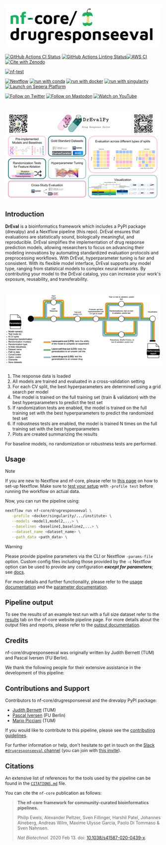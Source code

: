 <h1>
  <picture>
    <source media="(prefers-color-scheme: dark)" srcset="docs/images/nf-core-drugresponseeval_logo_dark.png">
    <img alt="nf-core/drugresponseeval" src="docs/images/nf-core-drugresponseeval_logo_light.png">
  </picture>
</h1>

[![GitHub Actions CI Status](https://github.com/nf-core/drugresponseeval/actions/workflows/ci.yml/badge.svg)](https://github.com/nf-core/drugresponseeval/actions/workflows/ci.yml)
[![GitHub Actions Linting Status](https://github.com/nf-core/drugresponseeval/actions/workflows/linting.yml/badge.svg)](https://github.com/nf-core/drugresponseeval/actions/workflows/linting.yml)[![AWS CI](https://img.shields.io/badge/CI%20tests-full%20size-FF9900?labelColor=000000&logo=Amazon%20AWS)](https://nf-co.re/drugresponseeval/results)[![Cite with Zenodo](http://img.shields.io/badge/DOI-10.5281/zenodo.XXXXXXX-1073c8?labelColor=000000)](https://doi.org/10.5281/zenodo.XXXXXXX)

[![nf-test](https://img.shields.io/badge/unit_tests-nf--test-337ab7.svg)](https://www.nf-test.com)

[![Nextflow](https://img.shields.io/badge/nextflow%20DSL2-%E2%89%A524.04.2-23aa62.svg)](https://www.nextflow.io/)
[![run with conda](http://img.shields.io/badge/run%20with-conda-3EB049?labelColor=000000&logo=anaconda)](https://docs.conda.io/en/latest/)
[![run with docker](https://img.shields.io/badge/run%20with-docker-0db7ed?labelColor=000000&logo=docker)](https://www.docker.com/)
[![run with singularity](https://img.shields.io/badge/run%20with-singularity-1d355c.svg?labelColor=000000)](https://sylabs.io/docs/)
[![Launch on Seqera Platform](https://img.shields.io/badge/Launch%20%F0%9F%9A%80-Seqera%20Platform-%234256e7)](https://cloud.seqera.io/launch?pipeline=https://github.com/nf-core/drugresponseeval)

[![Follow on Twitter](http://img.shields.io/badge/twitter-%40nf__core-1DA1F2?labelColor=000000&logo=twitter)](https://twitter.com/nf_core)
[![Follow on Mastodon](https://img.shields.io/badge/mastodon-nf__core-6364ff?labelColor=FFFFFF&logo=mastodon)](https://mstdn.science/@nf_core)
[![Watch on YouTube](http://img.shields.io/badge/youtube-nf--core-FF0000?labelColor=000000&logo=youtube)](https://www.youtube.com/c/nf-core)

# ![drevalpy_summary](assets/drevalpy-2-qr.svg)

## Introduction

**DrEval** is a bioinformatics framework which includes a PyPI package (drevalpy) and a Nextflow
pipeline (this repo). DrEval ensures that evaluations are statistically sound, biologically
meaningful, and reproducible. DrEval simplifies the implementation of drug response prediction
models, allowing researchers to focus on advancing their modeling innovations by automating
standardized evaluation protocols and preprocessing workflows. With DrEval, hyperparameter
tuning is fair and consistent. With its flexible model interface, DrEval supports any model type,
ranging from statistical models to complex neural networks. By contributing your model to the
DrEval catalog, you can increase your work's exposure, reusability, and transferability.

# ![Pipeline diagram showing the major steps of nf-core/drugresponseeval](assets/drugresponseeval_pipeline_simplified.png)

1. The response data is loaded
2. All models are trained and evaluated in a cross-validation setting
3. For each CV split, the best hyperparameters are determined using a grid search per model
4. The model is trained on the full training set (train & validation) with the best
   hyperparameters to predict the test set
5. If randomization tests are enabled, the model is trained on the full training set with the best
   hyperparameters to predict the randomized test set
6. If robustness tests are enabled, the model is trained N times on the full training set with the
   best hyperparameters
7. Plots are created summarizing the results

For baseline models, no randomization or robustness tests are performed.

## Usage

> [!NOTE]
> If you are new to Nextflow and nf-core, please refer to [this page](https://nf-co.re/docs/usage/installation) on how to set-up Nextflow. Make sure to [test your setup](https://nf-co.re/docs/usage/introduction#how-to-run-a-pipeline) with `-profile test` before running the workflow on actual data.

Now, you can run the pipeline using:

```bash
nextflow run nf-core/drugresponseeval \
   -profile <docker/singularity/.../institute> \
   --models <model1,model2,...> \
   --baselines <baseline1,baseline2,...> \
   --dataset_name <dataset_name> \
   --path_data <path_data> \
```

> [!WARNING]
> Please provide pipeline parameters via the CLI or Nextflow `-params-file` option. Custom config files including those provided by the `-c` Nextflow option can be used to provide any configuration _**except for parameters**_; see [docs](https://nf-co.re/docs/usage/getting_started/configuration#custom-configuration-files).

For more details and further functionality, please refer to the [usage documentation](https://nf-co.re/drugresponseeval/usage) and the [parameter documentation](https://nf-co.re/drugresponseeval/parameters).

## Pipeline output

To see the results of an example test run with a full size dataset refer to the [results](https://nf-co.re/drugresponseeval/results) tab on the nf-core website pipeline page.
For more details about the output files and reports, please refer to the
[output documentation](https://nf-co.re/drugresponseeval/output).

## Credits

nf-core/drugresponseeval was originally written by Judith Bernett (TUM) and Pascal Iversen (FU
Berlin).

We thank the following people for their extensive assistance in the development of this pipeline:

## Contributions and Support

Contributors to nf-core/drugresponseeval and the drevalpy PyPI package:

- [Judith Bernett](https://github.com/JudithBernett) (TUM)
- [Pascal Iversen](https://github.com/PascalIversen) (FU Berlin)
- [Mario Picciani](https://github.com/picciama) (TUM)

If you would like to contribute to this pipeline, please see the [contributing guidelines](.github/CONTRIBUTING.md).

For further information or help, don't hesitate to get in touch on the [Slack `#drugresponseeval` channel](https://nfcore.slack.com/channels/drugresponseeval) (you can join with [this invite](https://nf-co.re/join/slack)).

## Citations

<!-- TODO nf-core: Add citation for pipeline after first release. Uncomment lines below and update Zenodo doi and badge at the top of this file. -->
<!-- If you use nf-core/drugresponseeval for your analysis, please cite it using the following doi: [10.5281/zenodo.XXXXXX](https://doi.org/10.5281/zenodo.XXXXXX) -->

<!-- TODO nf-core: Add bibliography of tools and data used in your pipeline -->

An extensive list of references for the tools used by the pipeline can be found in the [`CITATIONS.md`](CITATIONS.md) file.

You can cite the `nf-core` publication as follows:

> **The nf-core framework for community-curated bioinformatics pipelines.**
>
> Philip Ewels, Alexander Peltzer, Sven Fillinger, Harshil Patel, Johannes Alneberg, Andreas Wilm, Maxime Ulysse Garcia, Paolo Di Tommaso & Sven Nahnsen.
>
> _Nat Biotechnol._ 2020 Feb 13. doi: [10.1038/s41587-020-0439-x](https://dx.doi.org/10.1038/s41587-020-0439-x).

